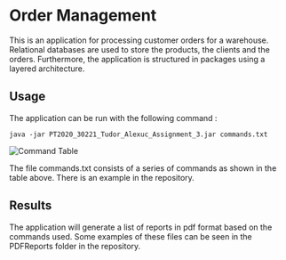 # Order Management

This is an application for processing customer orders for a warehouse. Relational databases are used to store the products, the clients and the orders. Furthermore, the application is structured in packages using a layered architecture.

## Usage
The application can be run with the following command :
```
java -jar PT2020_30221_Tudor_Alexuc_Assignment_3.jar commands.txt
```

![Command Table](https://imgur.com/LZchr0Q.jpg)

The file commands.txt consists of a series of commands as shown in the table above.
There is an example in the repository.

## Results

The application will generate a list of reports in pdf format based on the commands used. Some examples of these files can be seen in the PDFReports folder in the repository.
